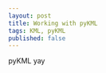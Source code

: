 ```yaml
---
layout: post
title: Working with pyKML
tags: KML, pyKML
published: false
---  
```


pyKML yay